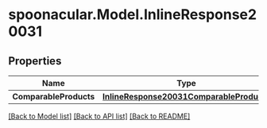 # spoonacular.Model.InlineResponse20031
## Properties

Name | Type | Description | Notes
------------ | ------------- | ------------- | -------------
**ComparableProducts** | [**InlineResponse20031ComparableProducts**](InlineResponse20031ComparableProducts.md) |  | 

[[Back to Model list]](../README.md#documentation-for-models) [[Back to API list]](../README.md#documentation-for-api-endpoints) [[Back to README]](../README.md)


